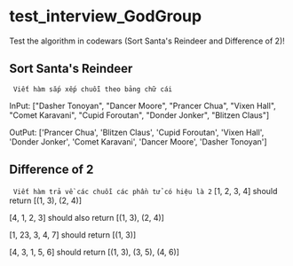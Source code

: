 # test_interview_GodGroup
Test the algorithm in codewars (Sort Santa's Reindeer and Difference of 2)!
## Sort Santa's Reindeer
` Viết hàm sắp xếp chuỗi theo bảng chữ cái`


InPut: ["Dasher Tonoyan", "Dancer Moore", "Prancer Chua", "Vixen Hall", "Comet Karavani",  "Cupid Foroutan",  "Donder Jonker",  "Blitzen Claus"]


OutPut: ['Prancer Chua', 'Blitzen Claus', 'Cupid Foroutan', 'Vixen Hall', 'Donder Jonker', 'Comet Karavani', 'Dancer Moore', 'Dasher Tonoyan']
## Difference of 2
` Viết hàm trả về các chuỗi các phần tử có hiệu là 2`
[1, 2, 3, 4]  should return [(1, 3), (2, 4)]

[4, 1, 2, 3]  should also return [(1, 3), (2, 4)]

[1, 23, 3, 4, 7] should return [(1, 3)]

[4, 3, 1, 5, 6] should return [(1, 3), (3, 5), (4, 6)]
